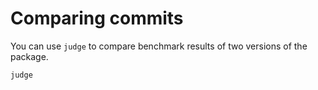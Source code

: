 #    Comparing commits

You can use `judge` to compare benchmark results of two versions of the package.

```@docs
judge
```